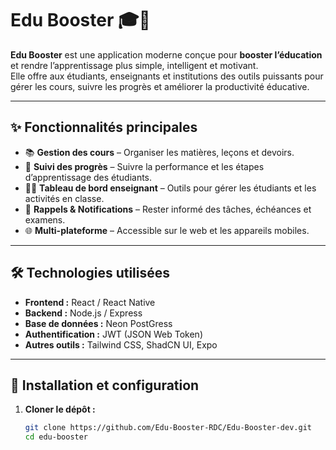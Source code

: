 # Edu Booster 🎓🚀  

**Edu Booster** est une application moderne conçue pour **booster l’éducation** et rendre l’apprentissage plus simple, intelligent et motivant.  
Elle offre aux étudiants, enseignants et institutions des outils puissants pour gérer les cours, suivre les progrès et améliorer la productivité éducative.  

---

## ✨ Fonctionnalités principales  
- 📚 **Gestion des cours** – Organiser les matières, leçons et devoirs.  
- 📝 **Suivi des progrès** – Suivre la performance et les étapes d’apprentissage des étudiants.  
- 👩‍🏫 **Tableau de bord enseignant** – Outils pour gérer les étudiants et les activités en classe.  
- 🔔 **Rappels & Notifications** – Rester informé des tâches, échéances et examens.  
- 🌐 **Multi-plateforme** – Accessible sur le web et les appareils mobiles.  

---

## 🛠️ Technologies utilisées  
- **Frontend :** React / React Native  
- **Backend :** Node.js / Express  
- **Base de données :** Neon PostGress  
- **Authentification :** JWT (JSON Web Token)  
- **Autres outils :** Tailwind CSS, ShadCN UI, Expo  

---

## 🚀 Installation et configuration  

1. **Cloner le dépôt :**  
   ```bash
   git clone https://github.com/Edu-Booster-RDC/Edu-Booster-dev.git
   cd edu-booster
